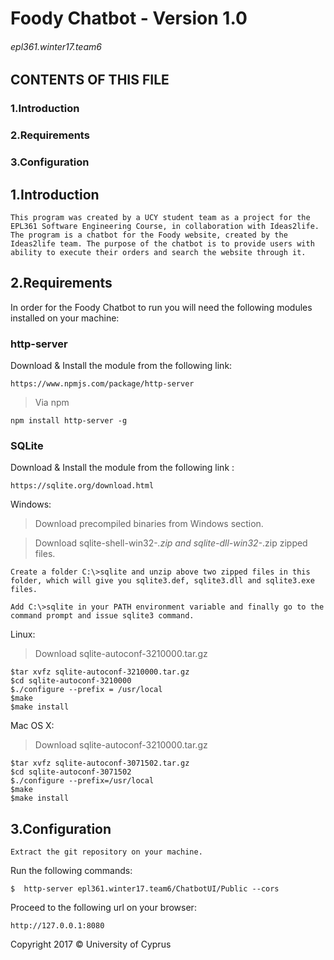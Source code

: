 
# Foody Chatbot - Version 1.0
###### epl361.winter17.team6

 CONTENTS OF THIS FILE
---------------------

  ### 1.Introduction
  ### 2.Requirements
  ### 3.Configuration


 ## 1.Introduction
    This program was created by a UCY student team as a project for the EPL361 Software Engineering Course, in collaboration with Ideas2life. The program is a chatbot for the Foody website, created by the Ideas2life team. The purpose of the chatbot is to provide users with ability to execute their orders and search the website through it. 


 ## 2.Requirements
   In order for the Foody Chatbot to run you will need the following modules installed on your machine:
   
      
  ### http-server
   Download & Install the module from the following link:

    https://www.npmjs.com/package/http-server
    
   >Via npm
            
    npm install http-server -g
         
    
    
  ### SQLite
   Download & Install the module from the following link :
         
    https://sqlite.org/download.html
    
  
  Windows:
  
   > Download precompiled binaries from Windows section.
    
   > Download sqlite-shell-win32-*.zip and sqlite-dll-win32-*.zip zipped files.
  
    Create a folder C:\>sqlite and unzip above two zipped files in this folder, which will give you sqlite3.def, sqlite3.dll and sqlite3.exe files.
  
    Add C:\>sqlite in your PATH environment variable and finally go to the command prompt and issue sqlite3 command.

  
  Linux:
   
  >Download sqlite-autoconf-3210000.tar.gz
  
    
    $tar xvfz sqlite-autoconf-3210000.tar.gz
    $cd sqlite-autoconf-3210000
    $./configure --prefix = /usr/local
    $make
    $make install
    
  Mac OS X:
  
  >Download sqlite-autoconf-3210000.tar.gz
  
    $tar xvfz sqlite-autoconf-3071502.tar.gz
    $cd sqlite-autoconf-3071502
    $./configure --prefix=/usr/local
    $make
    $make install

 ## 3.Configuration
    Extract the git repository on your machine.
   Run the following commands: 
   
    $  http-server epl361.winter17.team6/ChatbotUI/Public --cors
          
   Proceed to the following url on your browser: 
   
    http://127.0.0.1:8080


Copyright 2017  © University of Cyprus
